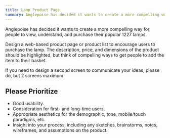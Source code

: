 ```yaml
---
title: Lamp Product Page
summary: Anglepoise has decided it wants to create a more compelling way for people to view, understand, and purchase their popular 1227 lamps.
---
```


Anglepoise has decided it wants to create a more compelling way for people to view, understand, and purchase their popular 1227 lamps.

Design a web-based product page or product list to encourage users to purchase the lamp. The description, price, and dimensions of the product should be highlighted, but think of compelling ways to get people to add the item to their basket.

If you need to design a second screen to communicate your ideas, please do, but 2 screens maximum.

## Please Prioritize

* Good usability.
* Consideration for first- and long-time users.
* Appropriate aesthetics for the demographic, tone, mobile/touch paradigms, etc.
* Insight into your process, including any sketches, brainstorms, notes, wireframes, and assumptions on the product.
